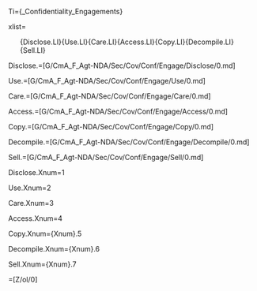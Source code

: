 Ti={_Confidentiality_Engagements}

xlist=<ol>{Disclose.LI}{Use.LI}{Care.LI}{Access.LI}{Copy.LI}{Decompile.LI}{Sell.LI}</ol>

Disclose.=[G/CmA_F_Agt-NDA/Sec/Cov/Conf/Engage/Disclose/0.md]

Use.=[G/CmA_F_Agt-NDA/Sec/Cov/Conf/Engage/Use/0.md]

Care.=[G/CmA_F_Agt-NDA/Sec/Cov/Conf/Engage/Care/0.md]

Access.=[G/CmA_F_Agt-NDA/Sec/Cov/Conf/Engage/Access/0.md]

Copy.=[G/CmA_F_Agt-NDA/Sec/Cov/Conf/Engage/Copy/0.md]

Decompile.=[G/CmA_F_Agt-NDA/Sec/Cov/Conf/Engage/Decompile/0.md]

Sell.=[G/CmA_F_Agt-NDA/Sec/Cov/Conf/Engage/Sell/0.md]

Disclose.Xnum=1

Use.Xnum=2

Care.Xnum=3

Access.Xnum=4

Copy.Xnum={Xnum}.5

Decompile.Xnum={Xnum}.6

Sell.Xnum={Xnum}.7

=[Z/ol/0]
